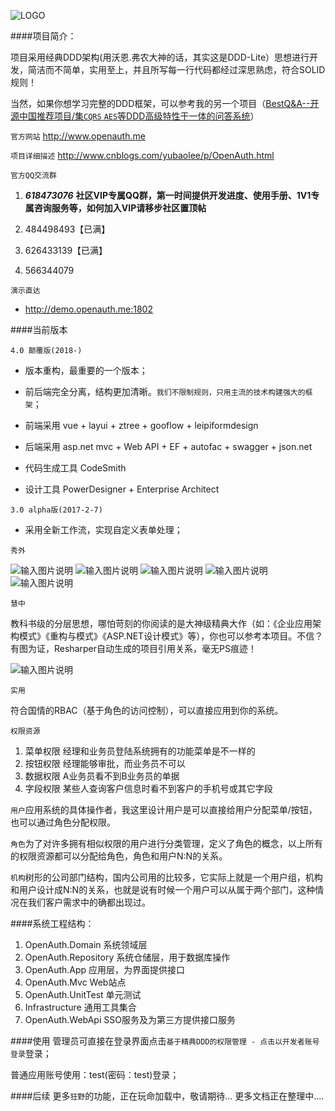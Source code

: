![LOGO](https://gitee.com/uploads/images/2018/0425/163228_7077c3fd_362401.png "1.png")

####项目简介：

项目采用经典DDD架构(用沃恩.弗农大神的话，其实这是DDD-Lite）思想进行开发，简洁而不简单，实用至上，并且所写每一行代码都经过深思熟虑，符合SOLID规则！

当然，如果你想学习完整的DDD框架，可以参考我的另一个项目（[BestQ&A--开源中国推荐项目/集`CQRS` `AES`等DDD高级特性于一体的问答系统](http://git.oschina.net/yubaolee/BestQA)）

`官方网站` http://www.openauth.me

`项目详细描述`  http://www.cnblogs.com/yubaolee/p/OpenAuth.html 

`官方QQ交流群`  

1. ***618473076*** **社区VIP专属QQ群，第一时间提供开发进度、使用手册、1V1专属咨询服务等，如何加入VIP请移步社区置顶帖**

1. 484498493【已满】

1. 626433139【已满】

1. 566344079

`演示直达`

* http://demo.openauth.me:1802

####当前版本

`4.0 颠覆版(2018-)`

* 版本重构，最重要的一个版本；

* 前后端完全分离，结构更加清晰。`我们不限制规则，只用主流的技术构建强大的框架`；

* 前端采用 vue + layui + ztree + gooflow + leipiformdesign

* 后端采用 asp.net mvc + Web API + EF + autofac + swagger + json.net

* 代码生成工具 CodeSmith

* 设计工具 PowerDesigner + Enterprise Architect

`3.0 alpha版(2017-2-7)`

* 采用全新工作流，实现自定义表单处理；


`秀外`

![输入图片说明](https://gitee.com/uploads/images/2018/0328/150659_6900820e_362401.png "首页")
![输入图片说明](https://gitee.com/uploads/images/2018/0313/001504_5dda4a47_362401.png "列表页面")
![输入图片说明](https://gitee.com/uploads/images/2018/0328/173337_6e017075_362401.png "表单设计")
![输入图片说明](https://gitee.com/uploads/images/2018/0328/150758_26ef9d61_362401.png "流程设计")
![输入图片说明](https://gitee.com/uploads/images/2017/0209/162617_c1250da6_362401.png "在这里输入图片标题")

`慧中`

教科书级的分层思想，哪怕苛刻的你阅读的是大神级精典大作（如：《企业应用架构模式》《重构与模式》《ASP.NET设计模式》等），你也可以参考本项目。不信？有图为证，Resharper自动生成的项目引用关系，毫无PS痕迹！

![输入图片说明](https://gitee.com/uploads/images/2015/1113/233705_271ecb3a_362401.jpeg "在这里输入图片标题")

`实用`

符合国情的RBAC（基于角色的访问控制），可以直接应用到你的系统。

`权限资源`

1. 菜单权限  经理和业务员登陆系统拥有的功能菜单是不一样的
2. 按钮权限  经理能够审批，而业务员不可以
3. 数据权限  A业务员看不到B业务员的单据
4. 字段权限  某些人查询客户信息时看不到客户的手机号或其它字段

`用户`应用系统的具体操作者，我这里设计用户是可以直接给用户分配菜单/按钮，也可以通过角色分配权限。

`角色`为了对许多拥有相似权限的用户进行分类管理，定义了角色的概念，以上所有的权限资源都可以分配给角色，角色和用户N:N的关系。

`机构`树形的公司部门结构，国内公司用的比较多，它实际上就是一个用户组，机构和用户设计成N:N的关系，也就是说有时候一个用户可以从属于两个部门，这种情况在我们客户需求中的确都出现过。

####系统工程结构：
1. OpenAuth.Domain 系统领域层
2. OpenAuth.Repository 系统仓储层，用于数据库操作
3. OpenAuth.App 应用层，为界面提供接口
4. OpenAuth.Mvc Web站点
5. OpenAuth.UnitTest 单元测试
6. Infrastructure 通用工具集合
7. OpenAuth.WebApi SSO服务及为第三方提供接口服务

####使用
管理员可直接在登录界面点击`基于精典DDD的权限管理 - 点击以开发者账号登录`登录；

普通应用账号使用：test(密码：test)登录；

####后续
更多`狂野`的功能，正在玩命加载中，敬请期待...
更多文档正在整理中....


